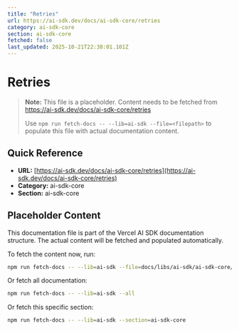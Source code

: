 ```yaml
---
title: "Retries"
url: https://ai-sdk.dev/docs/ai-sdk-core/retries
category: ai-sdk-core
section: ai-sdk-core
fetched: false
last_updated: 2025-10-21T22:38:01.101Z
---
```


# Retries

> **Note:** This file is a placeholder. Content needs to be fetched from https://ai-sdk.dev/docs/ai-sdk-core/retries
>
> Use `npm run fetch-docs -- --lib=ai-sdk --file=<filepath>` to populate this file with actual documentation content.

## Quick Reference

- **URL:** [https://ai-sdk.dev/docs/ai-sdk-core/retries](https://ai-sdk.dev/docs/ai-sdk-core/retries)
- **Category:** ai-sdk-core
- **Section:** ai-sdk-core

## Placeholder Content

This documentation file is part of the Vercel AI SDK documentation structure.
The actual content will be fetched and populated automatically.

To fetch the content now, run:

```bash
npm run fetch-docs -- --lib=ai-sdk --file=docs/libs/ai-sdk/ai-sdk-core/retries.md
```

Or fetch all documentation:

```bash
npm run fetch-docs -- --lib=ai-sdk --all
```

Or fetch this specific section:

```bash
npm run fetch-docs -- --lib=ai-sdk --section=ai-sdk-core
```
